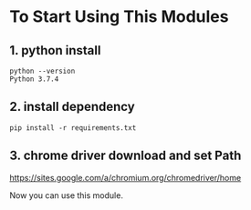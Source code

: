 # To Start Using This Modules
## 1. python install

```
python --version
Python 3.7.4
```

## 2. install dependency

```
pip install -r requirements.txt
```

## 3. chrome driver download and set Path
https://sites.google.com/a/chromium.org/chromedriver/home


Now you can use this module.
